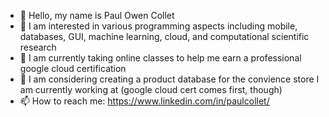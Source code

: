 - 👋 Hello, my name is Paul Owen Collet
- 👀 I am interested in various programming aspects including mobile, databases, GUI, machine learning, cloud, and computational scientific research
- 🌱 I am currently taking online classes to help me earn a professional google cloud certification
- 💞️ I am considering creating a product database for the convience store I am currently working at (google cloud cert comes first, though)
- 📫 How to reach me: https://www.linkedin.com/in/paulcollet/

<!---
paulcollet/paulcollet is a ✨ special ✨ repository because its `README.md` (this file) appears on your GitHub profile.
You can click the Preview link to take a look at your changes.
--->
